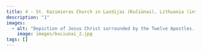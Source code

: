 ```yaml
---
title: 4 - St. Kazimieras Church in Lazdijai (Kučiūnai), Lithuania (interior)
description: "1"
images:
  - alt: "Depiction of Jesus Christ surrounded by the Twelve Apostles. "
    image: images/kuciunai_2.jpg
tags: []
---
```

